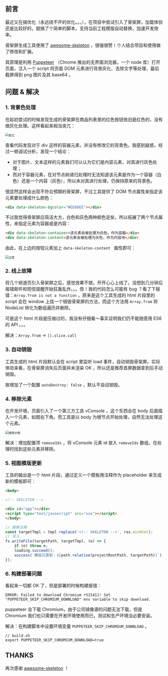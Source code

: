 ## 前言

最近又在搞优化（永远绕不开的优化。。。），在项目中尝试引入了骨架屏，加载体验还是比较好的，就搞了个简单的脚本，支持当前工程模版自动替换，加速开发效率。

骨架屏生成工具使用了 [awesome-skeleton](https://github.com/kaola-fed/awesome-skeleton) ，很强很赞！个人结合项目和使用做了修改和扩展。

其原理是利用 [Puppeteer](https://github.com/GoogleChrome/puppeteer) （Chrome 推出的无界面浏览器，一个 node 库）打开页面，注入一个 script 将页面 DOM 元素进行背景灰化、去除文字等处理，最后截屏得到 png 图片及其 base64 。

## 问题 & 解决

### 1. 背景色处理

在起初尝试的时候发现生成的骨架屏在商品列表里的红色按钮依旧是红色的，没有做灰化处理。这样看起来相当突兀：

<img src="http://p0.so.qhimgs1.com/t02ba8d605da415ff94.jpg" alt="突兀" style="zoom:67%;" />

查看代码发现对于 div 这样的容器元素，并没有修改它的背景色。我感到疑惑，经过一顿调试分析，发现一个结论：

- 对于图片、文本这样的元素我们可以认为它们是内容元素，对其进行灰色处理；
- 而对于容器元素，在对节点树递归处理时无法知道该元素是作为一个容器（白色）还是一个内容（灰色），所以未对其进行处理，仍保持原来的背景色。

很显然这样会出现不符合预期的骨架屏，不过工具提供了 DOM 节点属性来指定该元素要处理成什么颜色：

```html
<div data-skeleton-bgcolor="#EE00EE"></div>
```

不过我觉得骨架屏应简洁大方，白色和灰色两种颜色足矣，所以拓展了两个节点属性，来指定元素为容器或是内容：

```html
<div data-skeleton-container>该元素会被处理为白色，作为容器</div>
<div data-skeleton-content>该元素会被处理为灰色，作为内容块</div>
```

由此，在上边的按钮元素加上 `data-skeleton-content ` 属性即可：

<img src="http://p1.so.qhimgs1.com/t02cefb2a31fd695df6.jpg" alt="正常" style="zoom:67%;" />

### 2. 线上故障

将几个频道页引入骨架屏之后，感觉效果不错，开开心心上线了。没想到几分钟后报错邮件和短信提醒开始狂轰乱炸。。。惊！我的代码怎么可能有 bug ？看了下报错：`Array.from is not a function` ，原来是这个工具生成的 html 片段里的 script 会在 window 上挂一个销毁骨架屏的方法，而这个方法用 `Array.from` 将 NodeList 转化为数组遍历并删除。

可是这个 html 片段是压缩过的，我没有仔细看～事实证明我们仍不能随意用 ES6 的 API 。。。

解决：`Array.from` -> `[].slice.call` 

### 3. 自动销毁

工具生成的 html 片段默认会在 script 里监听 load 事件，自动销毁骨架屏。实际体验来看，在骨架屏消失后页面并未渲染 OK ，所以还是推荐首屏数据拿到后手动销毁。

故增加了一个配置 `autoDestroy: false` ，默认不自动销毁。

### 4. 移除元素

在开发环境，页面引入了一个第三方工具 vConsole ，这个东西会在 body 后面插入一个元素，如图右下角。而工具是以 body 为根节点开始处理，自然无法处理这个元素。

<img src="http://p0.so.qhimgs1.com/t02bb9dcd127e0e5ca4.jpg" alt="移除示例" style="zoom:67%;" />

解决：增加配置项 `removeIds` ，将 vConsole 元素 id 放入 `removeIds` 数组，在处理时找到这些元素并移除。

### 5. 视图模版更新

工具的输出是一个 html 片段，通过定义一个模板用注释作为 placeholder 来生成新的模板即可：

```html
<body>

<!-- SKELETON -->

<div id="app"></div>
<script type="text/javascript" src="xxx"></script>
</body>

```

```js
// 替换注释
const targetTmpl = tmpl.replace('<!-- SKELETON -->', res.minHtml);
// 写入
fs.writeFile(targetPath, targetTmpl, (e) => {
    if (e) throw e;
    loading.succeed();
    success(`模版已更新：${path.relative(projectRootPath, targetPath)}`);
});
```

### 6. 构建部署问题

看起来一切都 OK 了，但是部署的时候构建报错：

```shell
ERROR: Failed to download Chromium r515411! Set "PUPPETEER_SKIP_CHROMIUM_DOWNLOAD" env variable to skip download.
```

puppeteer 会下载 Chromium，由于公司镜像源的问题无法下载，但是 Chromium 我们也只需要在开发环境使用而已，测试和生产环境没必要安装。

解决：在构建脚本中设置环境变量 `PUPPETEER_SKIP_CHROMIUM_DOWNLOAD` 。

```shell
// build.sh
export PUPPETEER_SKIP_CHROMIUM_DOWNLOAD=true
```

## THANKS

再次感谢 [awesome-skeleton](https://github.com/kaola-fed/awesome-skeleton) ！

